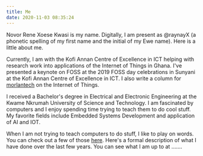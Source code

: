 ```yaml
---
title: Me 
date: 2020-11-03 08:35:24
---
```

Novor Rene Xoese Kwasi is my name.
Digitally, I am present as @raynayX (a phonetic spelling of my first name and the initial of my Ewe name).
Here is a little about me.

Currently, I am with the Kofi Annan Centre of Excellence in ICT helping with research work into applications of the Internet of Things in Ghana. I've presented a keynote on FOSS at the 2019 FOSS day celebrations in Sunyani at the Kofi Annan Centre of Excellence in ICT.
I also write a column for [morlantech](https://morlantech.com) on the Internet of Things. 

I received a Bachelor's degree in Electrical and Electronic Engineering at the Kwame Nkrumah University of Science and Technology. I am fascinated by computers and I enjoy spending time trying to teach them to do cool stuff. My favorite fields include Embedded Systems Development and application of AI and IOT.

When I am not trying to teach computers to do stuff, I like to play on words. You can check out a few of those [here](/categories/Reflections-of-a-Lost-Sojourner).
Here's a formal description of what I have done over the last few years.
You can see what I am up to at .......